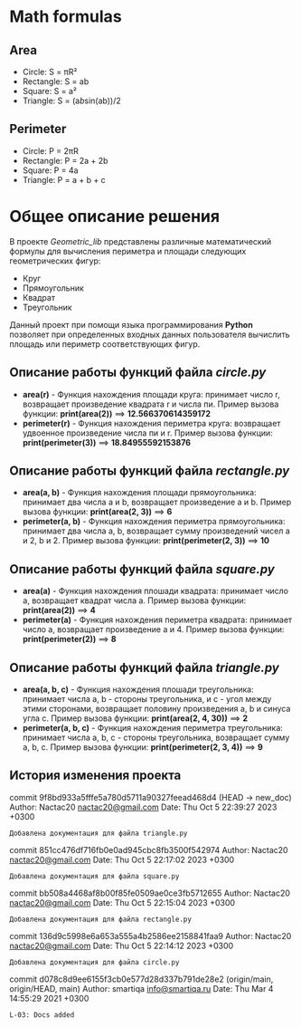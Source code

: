 # Math formulas
## Area
- Circle: S = πR²
- Rectangle: S = ab
- Square: S = a²
- Triangle: S = (a*b*sin(ab))/2

## Perimeter
- Circle: P = 2πR
- Rectangle: P = 2a + 2b
- Square: P = 4a
- Triangle: P = a + b + c

# Общее описание решения
В проекте *Geometric_lib* представлены различные математический формулы для вычисления периметра и площади следующих геометрических фигур:
* Круг
* Прямоугольник
* Квадрат
* Треугольник

Данный проект при помощи языка программирования **Python** позволяет при определенных входных данных пользователя вычислить площадь или периметр соответствующих фигур.

## Описание работы функций файла *circle.py*
* **area(r)** - Функция нахождения площади круга: принимает число r, возвращает произведение квадрата r и числа пи. Пример вызова функции: **print(area(2))** ==> **12.566370614359172**
* **perimeter(r)** - Функция нахождения периметра круга: возвращает удвоенное произведение числа пи и r. Пример вызова функции: **print(perimeter(3))** ==> **18.84955592153876**

## Описание работы функций файла *rectangle.py*
* **area(a, b)** - Функция нахождения площади прямоугольника: принимает два числа a и b, возвращает произведение a и b. Пример вызова функции: **print(area(2, 3))** ==> **6**
* **perimeter(a, b)** - Функция нахождения периметра прямоугольника: принимает два числа a, b, возвращает сумму произведений чисел a и 2, b и 2. Пример вызова функции: **print(perimeter(2, 3))** ==> **10**

## Описание работы функций файла *square.py*
* **area(a)** - Функция нахождения плошади квадрата: принимает число a, возвращает квадрат числа a. Пример вызова функции: **print(area(2))** ==> **4**
* **perimeter(a)** - Функция нахождения периметра квадрата: принимает число a, возвращает произведение a и 4. Пример вызова функции: **print(perimeter(2))** ==> **8**

## Описание работы функций файла *triangle.py*
* **area(a, b, c)** - Функция нахождения плошади треугольника: принимает числа a, b - стороны треугольника, и c - угол между этими сторонами, возвращает половину произведения a, b и синуса угла c. Пример вызова функции: **print(area(2, 4, 30))** ==> **2**
* **perimeter(a, b, c)** - Функция нахождения периметра треугольника: принимает числа a, b, c - стороны треугольника, возвращает сумму a, b, c. Пример вызова функции: **print(perimeter(2, 3, 4))** ==> **9**

## История изменения проекта
commit 9f8bd933a5fffe5a780d5711a90327feead468d4 (HEAD -> new_doc)
Author: Nactac20 <nactac20@gmail.com>
Date:   Thu Oct 5 22:39:27 2023 +0300

    Добавлена документация для файла triangle.py

commit 851cc476df716fb0e0ad945cbc8fb3500f542974
Author: Nactac20 <nactac20@gmail.com>
Date:   Thu Oct 5 22:17:02 2023 +0300

    Добавлена документация для файла square.py

commit bb508a4468af8b00f85fe0509ae0ce3fb5712655
Author: Nactac20 <nactac20@gmail.com>
Date:   Thu Oct 5 22:15:04 2023 +0300

    Добавлена документация для файла rectangle.py

commit 136d9c5998e6a653a555a4b2586ee2158841faa9
Author: Nactac20 <nactac20@gmail.com>
Date:   Thu Oct 5 22:14:12 2023 +0300

    Добавлена документация для файла circle.py

commit d078c8d9ee6155f3cb0e577d28d337b791de28e2 (origin/main, origin/HEAD, main)
Author: smartiqa <info@smartiqa.ru>
Date:   Thu Mar 4 14:55:29 2021 +0300

    L-03: Docs added